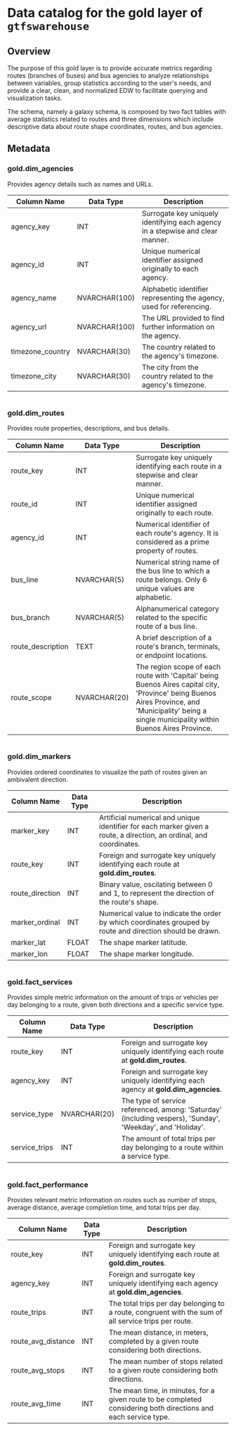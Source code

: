 # Data catalog for the gold layer of `gtfswarehouse`

## Overview

The purpose of this gold layer is to provide accurate metrics regarding routes (branches of buses) and bus agencies to analyze relationships between variables, group statistics according to the user's needs, and provide a clear, clean, and normalized EDW to facilitate querying and visualization tasks.

The schema, namely a galaxy schema, is composed by two fact tables with average statistics related to routes and three dimensions which include descriptive data about route shape coordinates, routes, and bus agencies.

## Metadata

### gold.dim_agencies

Provides agency details such as names and URLs.

| Column Name      | Data Type     | Description                                                                    |
|------------------|---------------|--------------------------------------------------------------------------------|
| agency_key       | INT           | Surrogate key uniquely identifying each agency in a stepwise and clear manner. |
| agency_id        | INT           | Unique numerical identifier assigned originally to each agency.                |
| agency_name      | NVARCHAR(100) | Alphabetic identifier representing the agency, used for referencing.           |
| agency_url       | NVARCHAR(100) | The URL provided to find further information on the agency.                    |
| timezone_country | NVARCHAR(30)  | The country related to the agency's timezone.                                  |
| timezone_city    | NVARCHAR(30)  | The city from the country related to the agency's timezone.                        

#

### gold.dim_routes

Provides route properties, descriptions, and bus details.

| Column Name       | Data Type    | Description                                                                                                                |
|-------------------|--------------|----------------------------------------------------------------------------------------------------------------------------|
| route_key         | INT          | Surrogate key uniquely identifying each route in a stepwise and clear manner.                                              |
| route_id          | INT          | Unique numerical identifier assigned originally to each route.                                                             |
| agency_id         | INT          | Numerical identifier of each route's agency. It is considered as a prime property of routes.                               |
| bus_line          | NVARCHAR(5)  | Numerical string name of the bus line to which a route belongs. Only 6 unique values are alphabetic.                       |
| bus_branch        | NVARCHAR(5)  | Alphanumerical category related to the specific route of a bus line.                                                       |
| route_description | TEXT         | A brief description of a route's branch, terminals, or endpoint locations.                                                 |
| route_scope       | NVARCHAR(20) | The region scope of each route with 'Capital' being Buenos Aires capital city, 'Province' being Buenos Aires Province, and 'Municipality' being a single municipality within Buenos Aires Province.

#

### gold.dim_markers

Provides ordered coordinates to visualize the path of routes given an ambivalent direction. 

| Column Name     | Data Type | Description                                                                                                         |
|-----------------|-----------|---------------------------------------------------------------------------------------------------------------------|
| marker_key      | INT       | Artificial numerical and unique identifier for each marker given a route, a direction, an ordinal, and coordinates. |
| route_key       | INT       | Foreign and surrogate key uniquely identifying each route at **gold.dim_routes**.                                   |
| route_direction | INT       | Binary value, oscilating between 0 and 1, to represent the direction of the route's shape.                          |
| marker_ordinal  | INT       | Numerical value to indicate the order by which coordinates grouped by route and direction should be drawn.          |
| marker_lat      | FLOAT     | The shape marker latitude.                                                                                          |
| marker_lon      | FLOAT     | The shape marker longitude.

#

### gold.fact_services

Provides simple metric information on the amount of trips or vehicles per day belonging to a route, given both directions and a specific service type.

| Column Name   | Data Type    | Description                                                                                                |
|---------------|--------------|------------------------------------------------------------------------------------------------------------|
| route_key     | INT          | Foreign and surrogate key uniquely identifying each route at **gold.dim_routes**.                          |
| agency_key    | INT          | Foreign and surrogate key uniquely identifying each agency at **gold.dim_agencies**.                       |
| service_type  | NVARCHAR(20) | The type of service referenced, among: 'Saturday' (including vespers), 'Sunday', 'Weekday', and 'Holiday'. |
| service_trips | INT          | The amount of total trips per day belonging to a route within a service type.

#

### gold.fact_performance

Provides relevant metric information on routes such as number of stops, average distance, average completion time, and total trips per day.

| Column Name        | Data Type | Description                                                                                                     |
|--------------------|-----------|-----------------------------------------------------------------------------------------------------------------|
| route_key          | INT       | Foreign and surrogate key uniquely identifying each route at **gold.dim_routes**.                               |
| agency_key         | INT       | Foreign and surrogate key uniquely identifying each agency at **gold.dim_agencies**.                            |
| route_trips        | INT       | The total trips per day belonging to a route, congruent with the sum of all service trips per route.            |
| route_avg_distance | INT       | The mean distance, in meters, completed by a given route considering both directions.                           |
| route_avg_stops    | INT       | The mean number of stops related to a given route considering both directions.                                  |
| route_avg_time     | INT       | The mean time, in minutes, for a given route to be completed considering both directions and each service type. |